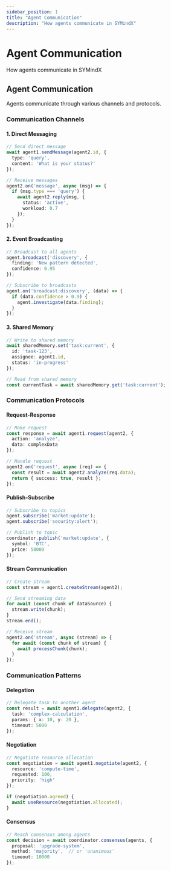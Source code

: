 ```yaml
---
sidebar_position: 1
title: "Agent Communication"
description: "How agents communicate in SYMindX"
---
```


# Agent Communication

How agents communicate in SYMindX

## Agent Communication

Agents communicate through various channels and protocols.

### Communication Channels

#### 1. Direct Messaging
```typescript
// Send direct message
await agent1.sendMessage(agent2.id, {
  type: 'query',
  content: 'What is your status?'
});

// Receive messages
agent2.on('message', async (msg) => {
  if (msg.type === 'query') {
    await agent2.reply(msg, {
      status: 'active',
      workload: 0.7
    });
  }
});
```

#### 2. Event Broadcasting
```typescript
// Broadcast to all agents
agent.broadcast('discovery', {
  finding: 'New pattern detected',
  confidence: 0.95
});

// Subscribe to broadcasts
agent.on('broadcast:discovery', (data) => {
  if (data.confidence > 0.9) {
    agent.investigate(data.finding);
  }
});
```

#### 3. Shared Memory
```typescript
// Write to shared memory
await sharedMemory.set('task:current', {
  id: 'task-123',
  assignee: agent1.id,
  status: 'in-progress'
});

// Read from shared memory
const currentTask = await sharedMemory.get('task:current');
```

### Communication Protocols

#### Request-Response
```typescript
// Make request
const response = await agent1.request(agent2, {
  action: 'analyze',
  data: complexData
});

// Handle request
agent2.on('request', async (req) => {
  const result = await agent2.analyze(req.data);
  return { success: true, result };
});
```

#### Publish-Subscribe
```typescript
// Subscribe to topics
agent.subscribe('market:update');
agent.subscribe('security:alert');

// Publish to topic
coordinator.publish('market:update', {
  symbol: 'BTC',
  price: 50000
});
```

#### Stream Communication
```typescript
// Create stream
const stream = agent1.createStream(agent2);

// Send streaming data
for await (const chunk of dataSource) {
  stream.write(chunk);
}
stream.end();

// Receive stream
agent2.on('stream', async (stream) => {
  for await (const chunk of stream) {
    await processChunk(chunk);
  }
});
```

### Communication Patterns

#### Delegation
```typescript
// Delegate task to another agent
const result = await agent1.delegate(agent2, {
  task: 'complex-calculation',
  params: { x: 10, y: 20 },
  timeout: 5000
});
```

#### Negotiation
```typescript
// Negotiate resource allocation
const negotiation = await agent1.negotiate(agent2, {
  resource: 'compute-time',
  requested: 100,
  priority: 'high'
});

if (negotiation.agreed) {
  await useResource(negotiation.allocated);
}
```

#### Consensus
```typescript
// Reach consensus among agents
const decision = await coordinator.consensus(agents, {
  proposal: 'upgrade-system',
  method: 'majority',  // or 'unanimous'
  timeout: 10000
});
```

